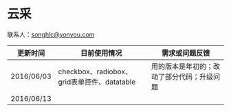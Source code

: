 # 云采

联系人：songhlc@yonyou.com

| 更新时间 | 目前使用情况 | 需求或问题反馈 |
| --- | --- | --- |
| 2016/06/03  | checkbox、radiobox、grid表单控件、datatable | 用的版本是年初的；改动了部分代码；升级问题  |
| 2016/06/13 |  |  |
